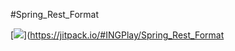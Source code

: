 #Spring_Rest_Format

[![](https://jitpack.io/v/INGPlay/Spring_Rest_Format.svg)](https://jitpack.io/#INGPlay/Spring_Rest_Format
